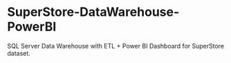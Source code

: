 # SuperStore-DataWarehouse-PowerBI
SQL Server Data Warehouse with ETL + Power BI Dashboard for SuperStore dataset.
